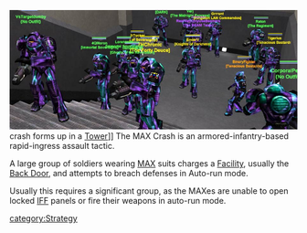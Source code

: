 ![](images/Max_Crash.jpg "fig:Max_Crash.jpg") crash forms up in a
[Tower](../locations/Towers.md)\]\] The MAX Crash is an armored-infantry-based
rapid-ingress assault tactic.

A large group of soldiers wearing [MAX](../items/Mechanized_Assault_Exo-Suit.md) suits charges a
[Facility](../locations/Facilities.md), usually the [Back
Door](../locations/Back_Door.md), and attempts to breach defenses in Auto-run
mode.

Usually this requires a significant group, as the MAXes are unable to
open locked [IFF](../terminology/IFF.md) panels or fire their weapons in
auto-run mode.

[category:Strategy](category:Strategy.md)

